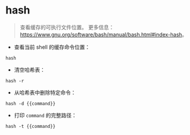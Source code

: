 # hash

> 查看缓存的可执行文件位置。
> 更多信息：<https://www.gnu.org/software/bash/manual/bash.html#index-hash>。

- 查看当前 shell 的缓存命令位置：

`hash`

- 清空哈希表：

`hash -r`

- 从哈希表中删除特定命令：

`hash -d {{command}}`

- 打印 `command` 的完整路径：

`hash -t {{command}}`